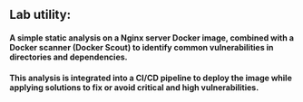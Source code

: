 ## Lab utility:
#### A simple static analysis on a Nginx server Docker image, combined with a Docker scanner (Docker Scout) to identify common vulnerabilities in directories and dependencies.
#### This analysis is integrated into a CI/CD pipeline to deploy the image while applying solutions to fix or avoid critical and high vulnerabilities.



